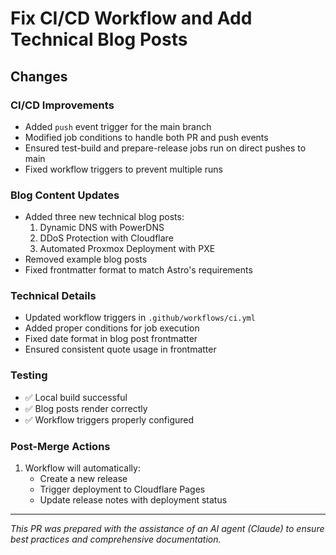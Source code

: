 # Fix CI/CD Workflow and Add Technical Blog Posts

## Changes

### CI/CD Improvements
- Added `push` event trigger for the main branch
- Modified job conditions to handle both PR and push events
- Ensured test-build and prepare-release jobs run on direct pushes to main
- Fixed workflow triggers to prevent multiple runs

### Blog Content Updates
- Added three new technical blog posts:
  1. Dynamic DNS with PowerDNS
  2. DDoS Protection with Cloudflare
  3. Automated Proxmox Deployment with PXE
- Removed example blog posts
- Fixed frontmatter format to match Astro's requirements

### Technical Details
- Updated workflow triggers in `.github/workflows/ci.yml`
- Added proper conditions for job execution
- Fixed date format in blog post frontmatter
- Ensured consistent quote usage in frontmatter

### Testing
- ✅ Local build successful
- ✅ Blog posts render correctly
- ✅ Workflow triggers properly configured

### Post-Merge Actions
1. Workflow will automatically:
   - Create a new release
   - Trigger deployment to Cloudflare Pages
   - Update release notes with deployment status

---
_This PR was prepared with the assistance of an AI agent (Claude) to ensure best practices and comprehensive documentation._ 